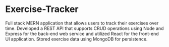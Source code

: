 # Exercise-Tracker
Full stack MERN application that allows users to track their exercises over time. Developed a REST API that supports CRUD operations using Node and Express for the back-end web service and utilized React for the front-end UI application. Stored exercise data using MongoDB for persistence.   
